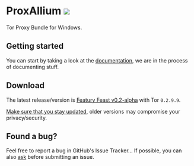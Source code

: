 # ProxAllium ![](https://download.tuxfamily.org/proxallium/icons/32.png)
Tor Proxy Bundle for Windows.

## Getting started
You can start by taking a look at the [documentation](https://github.com/DcodingTheWeb/ProxAllium/blob/master/help.adoc), we are in the process of documenting stuff.

## Download
The latest release/version is [Featury Feast v0.2-alpha](https://github.com/DcodingTheWeb/ProxAllium/releases/tag/v0.2-alpha) with Tor `0.2.9.9`.

[Make sure that you stay updated](https://github.com/DcodingTheWeb/ProxAllium/blob/master/help.adoc#mailing-list-email-updates), older versions may compromise your privacy/security.

## Found a bug?
Feel free to report a bug in GitHub's Issue Tracker... If possible, you can also [ask](https://github.com/DcodingTheWeb/ProxAllium/wiki/FAQ#i-have-a-question-where-can-i-ask) before submitting an issue.
